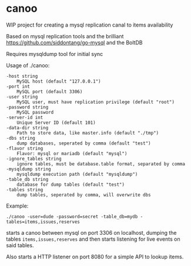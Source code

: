 # canoo

WIP project for creating a mysql replication canal to items availability

Based on mysql replication tools and the brilliant https://github.com/siddontang/go-mysql
and the BoltDB

Requires mysqldump tool for initial sync

Usage of ./canoo:

    -host string
        MySQL host (default "127.0.0.1")
    -port int
        MySQL port (default 3306)
    -user string
        MySQL user, must have replication privilege (default "root")
    -password string
        MySQL password
    -server-id int
        Unique Server ID (default 101)
    -data-dir string
        Path to store data, like master.info (default "./tmp")
    -dbs string
        dump databases, seperated by comma (default "test")
    -flavor string
        Flavor: mysql or mariadb (default "mysql")
    -ignore_tables string
        ignore tables, must be database.table format, separated by comma
    -mysqldump string
        mysqldump execution path (default "mysqldump")
    -table_db string
        database for dump tables (default "test")
    -tables string
        dump tables, seperated by comma, will overwrite dbs

Example:

    ./canoo -user=dude -password=secret -table_db=mydb -tables=items,issues,reserves

starts a canoo between mysql on port 3306 on localhost, dumping the tables `items,issues,reserves`
and then starts listening for live events on said tables.

Also starts a HTTP listener on port 8080 for a simple API to lookup items.